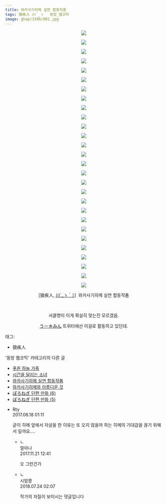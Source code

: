 ```yaml
---
title: 와카사기히메 실연 합동작품
tags: 狼疾人 川´_ゝ｀ 동방_웹코믹
image: ghap/3396/001.jpg
---
```

<div class="article">
<p style="text-align: center; clear: none; float: none;"><img src="{{ site.nasurl }}/ghap/3396/001.jpg"/></p>
<p style="text-align: center; clear: none; float: none;"><img src="{{ site.nasurl }}/ghap/3396/002.jpg"/></p>
<p style="text-align: center; clear: none; float: none;"><img src="{{ site.nasurl }}/ghap/3396/003.jpg"/></p>
<p style="text-align: center; clear: none; float: none;"><img src="{{ site.nasurl }}/ghap/3396/004.jpg"/></p>
<p style="text-align: center; clear: none; float: none;"><img src="{{ site.nasurl }}/ghap/3396/005.jpg"/></p>
<p style="text-align: center; clear: none; float: none;"><img src="{{ site.nasurl }}/ghap/3396/006.jpg"/></p>
<p style="text-align: center; clear: none; float: none;"><img src="{{ site.nasurl }}/ghap/3396/007.jpg"/></p>
<p style="text-align: center; clear: none; float: none;"><img src="{{ site.nasurl }}/ghap/3396/008.jpg"/></p>
<p style="text-align: center; clear: none; float: none;"><img src="{{ site.nasurl }}/ghap/3396/009.jpg"/></p>
<p style="text-align: center; clear: none; float: none;"><img src="{{ site.nasurl }}/ghap/3396/010.jpg"/></p>
<p style="text-align: center; clear: none; float: none;"><img src="{{ site.nasurl }}/ghap/3396/011.jpg"/></p>
<p style="text-align: center; clear: none; float: none;"><img src="{{ site.nasurl }}/ghap/3396/012.jpg"/></p>
<p style="text-align: center; clear: none; float: none;"><img src="{{ site.nasurl }}/ghap/3396/013.jpg"/></p>
<p style="text-align: center; clear: none; float: none;"><img src="{{ site.nasurl }}/ghap/3396/014.jpg"/></p>
<p style="text-align: center; clear: none; float: none;"><img src="{{ site.nasurl }}/ghap/3396/015.jpg"/></p>
<p style="text-align: center; clear: none; float: none;"><img src="{{ site.nasurl }}/ghap/3396/016.jpg"/></p>
<p style="text-align: center; clear: none; float: none;"><img src="{{ site.nasurl }}/ghap/3396/017.jpg"/></p>
<p style="text-align: center; clear: none; float: none;"><img src="{{ site.nasurl }}/ghap/3396/018.jpg"/></p>
<p style="text-align: center; clear: none; float: none;"><img src="{{ site.nasurl }}/ghap/3396/019.jpg"/></p>
<p style="text-align: center; clear: none; float: none;"><img src="{{ site.nasurl }}/ghap/3396/020.jpg"/></p>
<p style="text-align: center; clear: none; float: none;"><img src="{{ site.nasurl }}/ghap/3396/021.jpg"/></p>
<p style="text-align: center; clear: none; float: none;"><img src="{{ site.nasurl }}/ghap/3396/022.jpg"/></p>
<p style="text-align: center; clear: none; float: none;"><img src="{{ site.nasurl }}/ghap/3396/023.jpg"/></p>
<p style="text-align: center; clear: none; float: none;"><img src="{{ site.nasurl }}/ghap/3396/024.jpg"/></p>
<p style="text-align: center; clear: none; float: none;"><img src="{{ site.nasurl }}/ghap/3396/025.jpg"/></p>
<p style="text-align: center; clear: none; float: none;"><img src="{{ site.nasurl }}/ghap/3396/026.jpg"/></p>
<p style="text-align: center; clear: none; float: none;"><img src="{{ site.nasurl }}/ghap/3396/027.jpg"/></p>
<p style="text-align: center; clear: none; float: none;"><img src="{{ site.nasurl }}/ghap/3396/028.jpg"/></p>
<p style="text-align: center; clear: none; float: none;">[狼疾人, <a class="tx-link" href="https://www.pixiv.net/member.php?id=8988534" target="_blank">川´_ゝ｀）</a>]  와카사기히메 실연 합동작품</p>
<p style="text-align: center; clear: none; float: none;"><br/></p>
<p style="text-align: center; clear: none; float: none;">서클명이 이게 확실히 맞는진 모르겠음.</p>
<p style="text-align: center; clear: none; float: none;"><a class="tx-link" href="https://twitter.com/woominwoomin5" target="_blank">うー☆みん</a> 트위터에선 이걸로 활동하고 있던데.</p>
</div><div class="tagTrail">
<p>태그: </p>
<ul>
<li>狼疾人</li>
</ul>
</div><div class="another">
<p>'동방 웹코믹' 카테고리의 다른 글</p>
<ul>
<li><a href="/2017-06-16-ghap_3398">푸른 하늘 가족</a></li>
<li><a href="/2017-06-16-ghap_3397">시간을 달리는 소녀</a></li>
<li><a href="/2017-06-16-ghap_3396">와카사기히메 실연 합동작품</a></li>
<li><a href="/2017-06-16-ghap_3395">와카사기히메와 아름다운 것</a></li>
<li><a href="/2017-06-16-ghap_3382">ぽろねぎ 단편 만화 (6)</a></li>
<li><a href="/2017-06-16-ghap_3381">ぽろねぎ 단편 만화 (5)</a></li>
</ul>
</div><div class="cb_module cb_fluid">
<div class="cb_wrt cb_profile">
<div class="comment">
<ul>
<li class="cb_thumb_off" id="comment15016151">
<div class="cb_comment_area">
<div class="cb_info_area">
<div class="cb_section">
<span class="cb_nick_name">Rty</span>
</div>
<div class="cb_section">
<span class="cb_date">2017.06.18 01:11 </span>
</div>
</div>
<div class="cb_dsc_comment">
<p class="cb_dsc">
											굳이 히메 앞에서 자살을 한 이유는 또 오지 않을까 하는 히메의 기대감을 끊기 위해서 일까요....
										</p>
</div>
<ul>
<li class="cb_thumb_off" id="comment15134181">
<span class="cb_bu_subnode">ㄴ</span>
<div class="cb_comment_area">
<div class="cb_info_area">
<div class="cb_section">
<span class="cb_nick_name">얼마나</span>
</div>
<div class="cb_section">
<span class="cb_date">2017.11.21 12:41 </span>
</div>
</div>
<div class="cb_dsc_comment">
<p class="cb_dsc">
																오 그런건가 
															</p>
</div>
</div>
</li>
<li class="cb_thumb_off" id="comment15292546">
<span class="cb_bu_subnode">ㄴ</span>
<div class="cb_comment_area">
<div class="cb_info_area">
<div class="cb_section">
<span class="cb_nick_name">시밤쾅</span>
</div>
<div class="cb_section">
<span class="cb_date">2018.07.24 02:07 </span>
</div>
</div>
<div class="cb_dsc_comment">
<p class="cb_dsc">
																작가의 자질이 보이시는 댓글입니다 
															</p>
</div>
</div>
</li>
</ul>
</div></li>
</ul>
</div>
</div><!-- commentList close -->
</div>